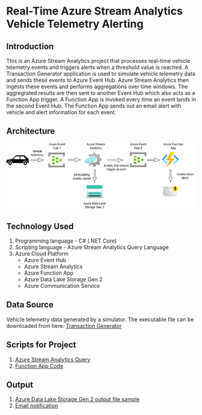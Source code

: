# Real-Time Azure Stream Analytics Vehicle Telemetry Alerting
## Introduction
This is an Azure Stream Analytics project that processes real-time vehicle telemetry events and triggers alerts when a threshold value is reached. A Transaction Generator application is used to simulate vehicle telemetry data and sends these events to Azure Event Hub. Azure Stream Analytics then ingests these events and performs aggregations over time windows. The aggregrated results are then sent to another Event Hub which also acts as a Function App trigger. A Function App is invoked every time an event lands in the second Event Hub. The Function App sends out an email alert with vehicle and alert information for each event.

## Architecture
![Architecture diagram](Architecture.jpg)

## Technology Used
1. Programming language - C# (.NET Core)
2. Scripting language - Azure Stream Analytics Query Language
3. Azure Cloud Platform
   * Azure Event Hub
   * Azure Stream Analytics
   * Azure Function App
   * Azure Data Lake Storage Gen 2
   * Azure Communication Service

## Data Source
Vehicle telemetry data generated by a simulator. The executable file can be downloaded from here: [Transaction Generator](https://solliancepublicdata.blob.core.windows.net/dataengineering/dp-203/TransactionGeneratorExecutable.zip)

## Scripts for Project
1. [Azure Stream Analytics Query](StreamAnalyticsQuery.txt)
2. [Function App Code](FunctionAppCode.zip)

## Output
1. [Azure Data Lake Storage Gen 2 output file sample](ADLSGen2OutputFileSample.csv)
2. [Email notification](VehicleAlertEmail.jpg)
